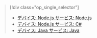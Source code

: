 > [!div class="op_single_selector"]
> * [デバイス: Node.js サービス: Node.js](../articles/iot-hub/iot-hub-node-node-firmware-update.md)
> * [デバイス: Node.js サービス: C#](../articles/iot-hub/iot-hub-csharp-node-firmware-update.md)
> * [デバイス: Java サービス: Java](../articles/iot-hub/iot-hub-java-java-firmware-update.md)
> 

